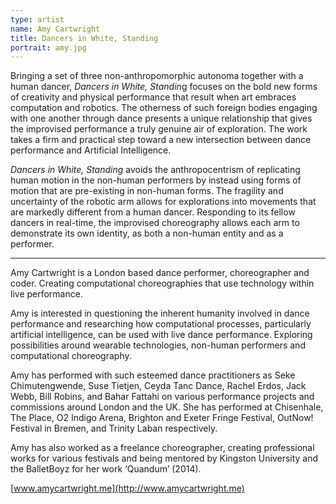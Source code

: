 ```yaml
---
type: artist
name: Amy Cartwright
title: Dancers in White, Standing
portrait: amy.jpg
---
```


Bringing a set of three non-anthropomorphic autonoma together with a human dancer, *Dancers in White, Standin*g focuses on the bold new forms of creativity and physical performance that result when art embraces computation and robotics. The otherness of such foreign bodies engaging with one another through dance presents a unique relationship that gives the improvised performance a truly genuine air of exploration. The work takes a firm and practical step toward a new intersection between dance performance and Artificial Intelligence.

*Dancers in White, Standing* avoids the anthropocentrism of replicating human motion in the non-human performers by instead using forms of motion that are pre-existing in non-human forms. The fragility and uncertainty of the robotic arm allows for explorations into movements that are markedly different from a human dancer. Responding to its fellow dancers in real-time, the improvised choreography allows each arm to demonstrate its own identity, as both a non-human entity and as a performer.

---

Amy Cartwright is a London based dance performer, choreographer and coder. Creating computational choreographies that use technology within live performance.

Amy is interested in questioning the inherent humanity involved in dance performance and researching how computational processes, particularly artificial intelligence, can be used with live dance performance. Exploring possibilities around wearable technologies, non-human performers and computational choreography.

Amy has performed with such esteemed dance practitioners as Seke Chimutengwende, Suse Tietjen, Ceyda Tanc Dance, Rachel Erdos, Jack Webb, Bill Robins, and Bahar Fattahi on various performance projects and commissions around London and the UK. She has performed at Chisenhale, The Place, O2 Indigo Arena, Brighton and Exeter Fringe Festival, OutNow! Festival in Bremen, and Trinity Laban respectively.

Amy has also worked as a freelance choreographer, creating professional works for various festivals and being mentored by Kingston University and the BalletBoyz for her work ‘Quandum’ (2014).

[www.amycartwright.me](http://www.amycartwright.me)
